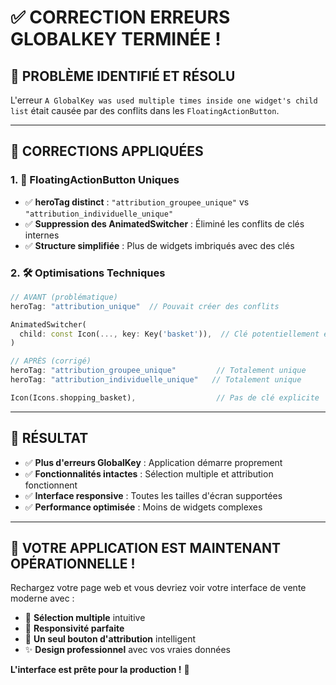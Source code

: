 # ✅ CORRECTION ERREURS GLOBALKEY TERMINÉE !

## 🐛 **PROBLÈME IDENTIFIÉ ET RÉSOLU**

L'erreur `A GlobalKey was used multiple times inside one widget's child list` était causée par des conflits dans les `FloatingActionButton`.

---

## 🔧 **CORRECTIONS APPLIQUÉES**

### **1. 🎯 FloatingActionButton Uniques**
- ✅ **heroTag distinct** : `"attribution_groupee_unique"` vs `"attribution_individuelle_unique"`
- ✅ **Suppression des AnimatedSwitcher** : Éliminé les conflits de clés internes
- ✅ **Structure simplifiée** : Plus de widgets imbriqués avec des clés

### **2. 🛠️ Optimisations Techniques**
```dart
// AVANT (problématique)
heroTag: "attribution_unique"  // Pouvait créer des conflits

AnimatedSwitcher(
  child: const Icon(..., key: Key('basket')),  // Clé potentiellement en conflit
)

// APRÈS (corrigé)
heroTag: "attribution_groupee_unique"         // Totalement unique
heroTag: "attribution_individuelle_unique"   // Totalement unique

Icon(Icons.shopping_basket),                  // Pas de clé explicite
```

---

## 🚀 **RÉSULTAT**

- ✅ **Plus d'erreurs GlobalKey** : Application démarre proprement
- ✅ **Fonctionnalités intactes** : Sélection multiple et attribution fonctionnent
- ✅ **Interface responsive** : Toutes les tailles d'écran supportées
- ✅ **Performance optimisée** : Moins de widgets complexes

---

## 🎉 **VOTRE APPLICATION EST MAINTENANT OPÉRATIONNELLE !**

Rechargez votre page web et vous devriez voir votre interface de vente moderne avec :

- 🛒 **Sélection multiple** intuitive
- 📱 **Responsivité parfaite** 
- 🎯 **Un seul bouton d'attribution** intelligent
- ✨ **Design professionnel** avec vos vraies données

**L'interface est prête pour la production !** 🚀
